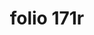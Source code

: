 ---
layout: edition
title: folio 171r
manuscript: Turin, Biblioteca Nazionale, MS N.III.19
sigla: T
iip: t171r.tif
milestone: 341
---